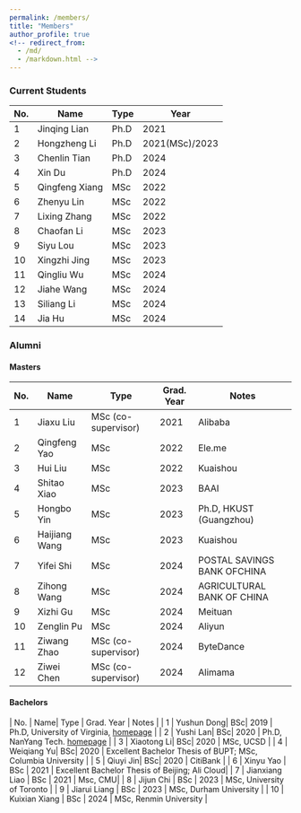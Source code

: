 ```yaml
---
permalink: /members/
title: "Members"
author_profile: true
<!-- redirect_from: 
  - /md/
  - /markdown.html -->
---
```



### Current Students

| No. | Name| Type | Year | 
| --- | --- | ----- | ----- |
| 1 | Jinqing Lian | Ph.D | 2021 |
| 2 | Hongzheng Li | Ph.D | 2021(MSc)/2023 |
| 3 | Chenlin Tian | Ph.D | 2024 |
| 4 | Xin Du | Ph.D | 2024 |
| 5 | Qingfeng Xiang | MSc | 2022 |
| 6 | Zhenyu Lin | MSc | 2022 |
| 7 | Lixing Zhang | MSc | 2022 |
| 8 | Chaofan Li | MSc | 2023 |
| 9 | Siyu Lou | MSc | 2023 |
| 10 | Xingzhi Jing | MSc | 2023 |
| 11 | Qingliu Wu | MSc | 2024 |
| 12 | Jiahe Wang | MSc | 2024 |
| 13 | Siliang Li | MSc | 2024 |
| 14 | Jia Hu | MSc | 2024 |

### Alumni

#### Masters

| No. | Name| Type | Grad. Year | Notes |
| --- | --- | ----- | ----- | ----- |
| 1 | Jiaxu Liu | MSc (co-supervisor) | 2021 | Alibaba |
| 2 | Qingfeng Yao | MSc | 2022 | Ele.me |
| 3 | Hui Liu | MSc | 2022 | Kuaishou|
| 4 | Shitao Xiao | MSc | 2023 | BAAI |
| 5 | Hongbo Yin | MSc | 2023 | Ph.D, HKUST (Guangzhou) |
| 6 | Haijiang Wang | MSc | 2023 | Kuaishou |
| 7 | Yifei Shi | MSc | 2024 | POSTAL SAVINGS BANK OFCHINA |
| 8 | Zihong Wang | MSc | 2024 | AGRICULTURAL BANK OF CHINA |
| 9 | Xizhi Gu | MSc | 2024 | Meituan |
| 10 | Zenglin Pu | MSc | 2024 | Aliyun |
| 11 | Ziwang Zhao | MSc (co-supervisor) | 2024 | ByteDance |
| 12 | Ziwei Chen | MSc (co-supervisor)  | 2024 | Alimama |


#### Bachelors

| No. | Name| Type | Grad. Year | Notes |
| 1 | Yushun Dong| BSc| 2019 | Ph.D, University of Virginia, [homepage](https://yushundong.github.io/) |
| 2 | Yushi Lan| BSc| 2020 | Ph.D, NanYang Tech. [homepage](https://yushi.netlify.app/) |
| 3 | Xiaotong Li| BSc| 2020 | MSc, UCSD |
| 4 | Weiqiang Yu| BSc| 2020 | Excellent Bachelor Thesis of BUPT; MSc, Columbia University |
| 5 | Qiuyi Jin| BSc| 2020 | CitiBank |
| 6 | Xinyu Yao | BSc | 2021 | Excellent Bachelor Thesis of Beijing; Ali Cloud|
| 7 | Jianxiang Liao | BSc | 2021 | Msc, CMU|
| 8 | Jijun Chi | BSc | 2023 | MSc, University of Toronto |
| 9 | Jiarui Liang | BSc | 2023 | MSc, Durham University |
| 10 | Kuixian Xiang | BSc | 2024 | MSc, Renmin University |